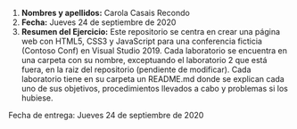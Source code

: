 1. **Nombres y apellidos:** Carola Casais Recondo
2. **Fecha:** Jueves 24 de septiembre de 2020
3. **Resumen del Ejercicio:**
Este repositorio se centra en crear una página web con HTML5, CSS3 y JavaScript para una conferencia ficticia (Contoso Conf) en Visual Studio 2019.
Cada laboratorio se encuentra en una carpeta con su nombre, exceptuando el laboratorio 2 que está fuera, en la raiz del repositorio (pendiente de modificar).
Cada laboratorio tiene en su carpeta un README.md donde se explican cada uno de sus objetivos, procedimientos llevados a cabo y problemas si los hubiese.

Fecha de entrega: Jueves 24 de septiembre de 2020
